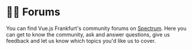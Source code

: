 # :woman_juggling: Forums

You can find Vue.js Frankfurt's community forums on [Spectrum](https://spectrum.chat/vuejsfrankfurt). Here you can get to know the community, ask and answer questions, give us feedback and let us know which topics you'd like us to cover.

<!-- TODO: Add forum screenshot -->